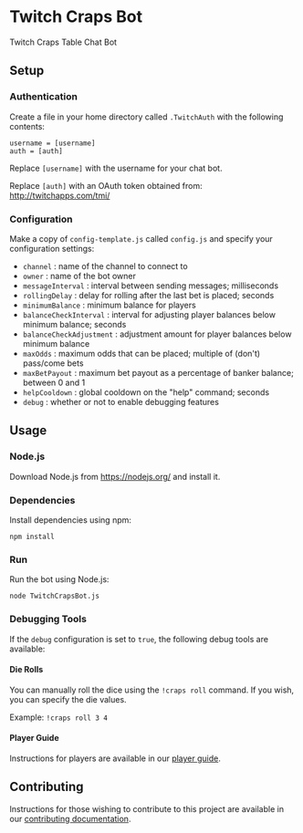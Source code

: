 # Twitch Craps Bot

Twitch Craps Table Chat Bot

## Setup

### Authentication

Create a file in your home directory called `.TwitchAuth` with the following contents:

```
username = [username]
auth = [auth]
```

Replace `[username]` with the username for your chat bot.

Replace `[auth]` with an OAuth token obtained from: <http://twitchapps.com/tmi/>

### Configuration

Make a copy of `config-template.js` called `config.js` and specify your configuration settings:

* `channel` : name of the channel to connect to
* `owner` : name of the bot owner
* `messageInterval` : interval between sending messages; milliseconds
* `rollingDelay` : delay for rolling after the last bet is placed; seconds
* `minimumBalance` : minimum balance for players
* `balanceCheckInterval` : interval for adjusting player balances below minimum balance; seconds
* `balanceCheckAdjustment` : adjustment amount for player balances below minimum balance
* `maxOdds` : maximum odds that can be placed; multiple of (don't) pass/come bets
* `maxBetPayout` : maximum bet payout as a percentage of banker balance; between 0 and 1
* `helpCooldown` : global cooldown on the "help" command; seconds
* `debug` : whether or not to enable debugging features

## Usage

### Node.js

Download Node.js from <https://nodejs.org/> and install it.

### Dependencies

Install dependencies using npm:

```Shell
npm install
```

### Run

Run the bot using Node.js:

```Shell
node TwitchCrapsBot.js
```

### Debugging Tools

If the `debug` configuration is set to `true`, the following debug tools are available:

#### Die Rolls

You can manually roll the dice using the `!craps roll` command.
If you wish, you can specify the die values.

Example: `!craps roll 3 4`

#### Player Guide

Instructions for players are available in our [player guide](guide.md).

## Contributing

Instructions for those wishing to contribute to this project are available in our
[contributing documentation](contributing.md).

